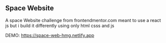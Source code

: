 ## Space Website
A space Website challenge from frontendmentor.com meant to use a react js but
i build it differently using only html csss and js

DEMO: https://space-web-hmg.netlify.app